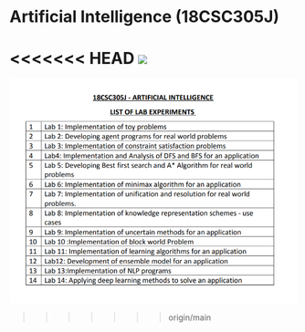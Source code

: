 # Artificial Intelligence (18CSC305J)

<<<<<<< HEAD
![](index.PNG)
=======
![](contents.png)
>>>>>>> origin/main
